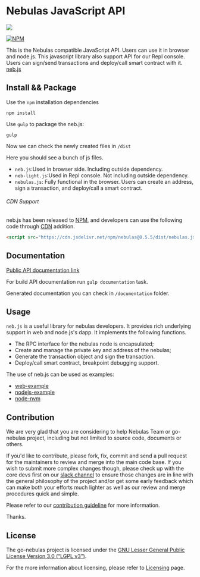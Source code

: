 # Nebulas JavaScript API

[![](https://data.jsdelivr.com/v1/package/npm/nebulas/badge)](https://www.jsdelivr.com/package/npm/nebulas)

[![NPM](https://nodei.co/npm/nebulas.png)](https://nodei.co/npm/nebulas/)

This is the Nebulas compatible JavaScript API. Users can use it in browser and node.js. This javascript library also support API for our Repl console. Users can sign/send transactions and deploy/call smart contract with it. [neb.js](https://github.com/nebulasio/neb.js)


## Install && Package

Use the `npm` installation dependencies

```
npm install
```

Use `gulp` to package the neb.js:

```
gulp
```

Now we can check the newly created files in `/dist`

Here you should see a bunch of js files. 

 * `neb.js`:Used in browser side. Including outside dependency.
 * `neb-light.js`:Used in Repl console. Not including outside dependency.
 * `nebulas.js`: Fully functional in the browser. Users can create an address, sign a transaction, and deploy/call a smart contract.

###### CDN Support
neb.js has been released to [NPM](https://www.npmjs.com/package/nebulas), and developers can use the following code through [CDN](https://www.jsdelivr.com/package/npm/nebulas) addition.

```html
<script src="https://cdn.jsdelivr.net/npm/nebulas@0.5.5/dist/nebulas.js"></script>
```

## Documentation


<a target="_blank" href="https://nebulasio.github.io/neb.js/index.html">Public API documentation link</a>

For build API documentation run `gulp documentation` task.

Generated documentation you can check in `/documentation` folder.

## Usage
`neb.js` is a useful library for nebulas developers. It provides rich underlying support in web and node.js's dapp. It implements the following functions.

* The RPC interface for the nebulas node is encapsulated;
* Create and manage the private key and address of the nebulas;
* Generate the transaction object and sign the transaction.
* Deploy/call smart contract, breakpoint debugging support.

The use of neb.js can be used as examples:

* [web-example](example/example.html) 
* [nodejs-example](example/node-example.js)
* [node-nvm](example/node-nvm.js)

## Contribution

We are very glad that you are considering to help Nebulas Team or go-nebulas project, including but not limited to source code, documents or others.

If you'd like to contribute, please fork, fix, commit and send a pull request for the maintainers to review and merge into the main code base. If you wish to submit more complex changes though, please check up with the core devs first on our [slack channel](http://nebulasio.herokuapp.com) to ensure those changes are in line with the general philosophy of the project and/or get some early feedback which can make both your efforts much lighter as well as our review and merge procedures quick and simple.

Please refer to our [contribution guideline](https://github.com/nebulasio/wiki/blob/master/contribute.md) for more information.

Thanks.

## License

The go-nebulas project is licensed under the [GNU Lesser General Public License Version 3.0 (“LGPL v3”)](https://www.gnu.org/licenses/lgpl-3.0.en.html).

For the more information about licensing, please refer to [Licensing](https://github.com/nebulasio/wiki/blob/master/licensing.md) page.

